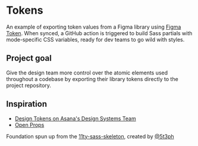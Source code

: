 # Tokens

An example of exporting token values from a Figma library using [Figma Token](https://docs.tokens.studio/). When synced, a GitHub action is triggered to build Sass partials with mode-specific CSS variables, ready for dev teams to go wild with styles.

## Project goal

Give the design team more control over the atomic elements used throughout a codebase by exporting their library tokens directly to the project repository.

## Inspiration

- [Design Tokens on Asana's Design Systems Team](https://www.youtube.com/watch?v=ylDed18OVdY)
- [Open Props](https://open-props.style/)

Foundation spun up from the [11ty-sass-skeleton](https://github.com/5t3ph/11ty-sass-skeleton), created by [@5t3ph](https://twitter.com/5t3ph)

